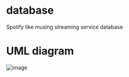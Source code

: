 # database
Spotify like musing streaming service database

# UML diagram
![image](https://github.com/user-attachments/assets/f57c85a8-053e-4c06-8f65-4ff23e89001a)


